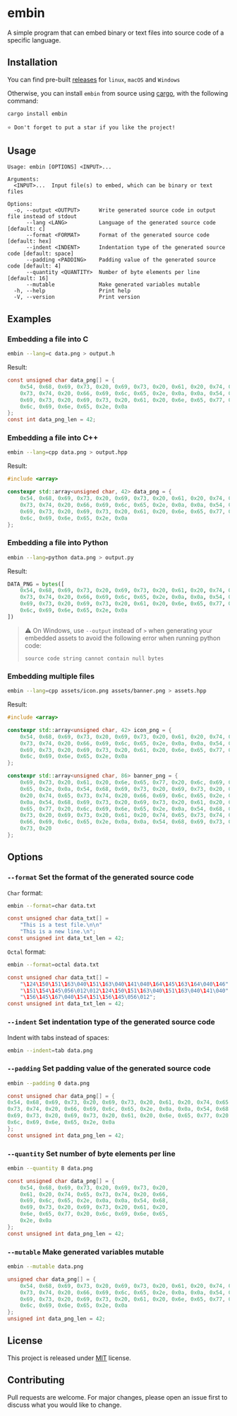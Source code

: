 # embin

A simple program that can embed binary or text files into source code of a specific language.

## Installation

You can find pre-built [releases](https://github.com/martin-olivier/embin/releases/latest) for `linux`, `macOS` and `Windows`

Otherwise, you can install `embin` from source using [cargo](https://www.rust-lang.org/tools/install), with the following command:

```sh
cargo install embin
```

`⭐ Don't forget to put a star if you like the project!`

## Usage

```
Usage: embin [OPTIONS] <INPUT>...

Arguments:
  <INPUT>...  Input file(s) to embed, which can be binary or text files

Options:
  -o, --output <OUTPUT>      Write generated source code in output file instead of stdout
      --lang <LANG>          Language of the generated source code [default: c]
      --format <FORMAT>      Format of the generated source code [default: hex]
      --indent <INDENT>      Indentation type of the generated source code [default: space]
      --padding <PADDING>    Padding value of the generated source code [default: 4]
      --quantity <QUANTITY>  Number of byte elements per line [default: 16]
      --mutable              Make generated variables mutable
  -h, --help                 Print help
  -V, --version              Print version
```

## Examples

### Embedding a file into C

```sh
embin --lang=c data.png > output.h
```

Result:

```c
const unsigned char data_png[] = {
    0x54, 0x68, 0x69, 0x73, 0x20, 0x69, 0x73, 0x20, 0x61, 0x20, 0x74, 0x65,
    0x73, 0x74, 0x20, 0x66, 0x69, 0x6c, 0x65, 0x2e, 0x0a, 0x0a, 0x54, 0x68,
    0x69, 0x73, 0x20, 0x69, 0x73, 0x20, 0x61, 0x20, 0x6e, 0x65, 0x77, 0x20,
    0x6c, 0x69, 0x6e, 0x65, 0x2e, 0x0a
};
const int data_png_len = 42;
```

### Embedding a file into C++

```sh
embin --lang=cpp data.png > output.hpp
```

Result:

```cpp
#include <array>

constexpr std::array<unsigned char, 42> data_png = {
    0x54, 0x68, 0x69, 0x73, 0x20, 0x69, 0x73, 0x20, 0x61, 0x20, 0x74, 0x65,
    0x73, 0x74, 0x20, 0x66, 0x69, 0x6c, 0x65, 0x2e, 0x0a, 0x0a, 0x54, 0x68,
    0x69, 0x73, 0x20, 0x69, 0x73, 0x20, 0x61, 0x20, 0x6e, 0x65, 0x77, 0x20,
    0x6c, 0x69, 0x6e, 0x65, 0x2e, 0x0a
};
```

### Embedding a file into Python

```sh
embin --lang=python data.png > output.py
```

Result:

```python
DATA_PNG = bytes([
    0x54, 0x68, 0x69, 0x73, 0x20, 0x69, 0x73, 0x20, 0x61, 0x20, 0x74, 0x65,
    0x73, 0x74, 0x20, 0x66, 0x69, 0x6c, 0x65, 0x2e, 0x0a, 0x0a, 0x54, 0x68,
    0x69, 0x73, 0x20, 0x69, 0x73, 0x20, 0x61, 0x20, 0x6e, 0x65, 0x77, 0x20,
    0x6c, 0x69, 0x6e, 0x65, 0x2e, 0x0a
])
```

> ⚠️ On Windows, use `--output` instead of `>` when generating your embedded assets to avoid the following error when running python code:
>
> `source code string cannot contain null bytes`

### Embedding multiple files

```sh
embin --lang=cpp assets/icon.png assets/banner.png > assets.hpp
```

Result:

```c++
#include <array>

constexpr std::array<unsigned char, 42> icon_png = {
    0x54, 0x68, 0x69, 0x73, 0x20, 0x69, 0x73, 0x20, 0x61, 0x20, 0x74, 0x65,
    0x73, 0x74, 0x20, 0x66, 0x69, 0x6c, 0x65, 0x2e, 0x0a, 0x0a, 0x54, 0x68,
    0x69, 0x73, 0x20, 0x69, 0x73, 0x20, 0x61, 0x20, 0x6e, 0x65, 0x77, 0x20,
    0x6c, 0x69, 0x6e, 0x65, 0x2e, 0x0a
};

constexpr std::array<unsigned char, 86> banner_png = {
    0x69, 0x73, 0x20, 0x61, 0x20, 0x6e, 0x65, 0x77, 0x20, 0x6c, 0x69, 0x6e,
    0x65, 0x2e, 0x0a, 0x54, 0x68, 0x69, 0x73, 0x20, 0x69, 0x73, 0x20, 0x61,
    0x20, 0x74, 0x65, 0x73, 0x74, 0x20, 0x66, 0x69, 0x6c, 0x65, 0x2e, 0x0a,
    0x0a, 0x54, 0x68, 0x69, 0x73, 0x20, 0x69, 0x73, 0x20, 0x61, 0x20, 0x6e,
    0x65, 0x77, 0x20, 0x6c, 0x69, 0x6e, 0x65, 0x2e, 0x0a, 0x54, 0x68, 0x69,
    0x73, 0x20, 0x69, 0x73, 0x20, 0x61, 0x20, 0x74, 0x65, 0x73, 0x74, 0x20,
    0x66, 0x69, 0x6c, 0x65, 0x2e, 0x0a, 0x0a, 0x54, 0x68, 0x69, 0x73, 0x20,
    0x73, 0x20
};
```

## Options

### `--format` Set the format of the generated source code

`Char` format:

```sh
embin --format=char data.txt
```

```c
const unsigned char data_txt[] =
    "This is a test file.\n\n"
    "This is a new line.\n";
const unsigned int data_txt_len = 42;
```

`Octal` format:

```sh
embin --format=octal data.txt
```

```c
const unsigned char data_txt[] =
    "\124\150\151\163\040\151\163\040\141\040\164\145\163\164\040\146"
    "\151\154\145\056\012\012\124\150\151\163\040\151\163\040\141\040"
    "\156\145\167\040\154\151\156\145\056\012";
const unsigned int data_txt_len = 42;
```

### `--indent` Set indentation type of the generated source code

Indent with tabs instead of spaces:

```sh
embin --indent=tab data.png
```

### `--padding` Set padding value of the generated source code

```sh
embin --padding 0 data.png
```

```c
const unsigned char data_png[] = {
0x54, 0x68, 0x69, 0x73, 0x20, 0x69, 0x73, 0x20, 0x61, 0x20, 0x74, 0x65,
0x73, 0x74, 0x20, 0x66, 0x69, 0x6c, 0x65, 0x2e, 0x0a, 0x0a, 0x54, 0x68,
0x69, 0x73, 0x20, 0x69, 0x73, 0x20, 0x61, 0x20, 0x6e, 0x65, 0x77, 0x20,
0x6c, 0x69, 0x6e, 0x65, 0x2e, 0x0a
};
const unsigned int data_png_len = 42;
```

### `--quantity` Set number of byte elements per line

```sh
embin --quantity 8 data.png
```

```c
const unsigned char data_png[] = {
    0x54, 0x68, 0x69, 0x73, 0x20, 0x69, 0x73, 0x20,
    0x61, 0x20, 0x74, 0x65, 0x73, 0x74, 0x20, 0x66,
    0x69, 0x6c, 0x65, 0x2e, 0x0a, 0x0a, 0x54, 0x68,
    0x69, 0x73, 0x20, 0x69, 0x73, 0x20, 0x61, 0x20,
    0x6e, 0x65, 0x77, 0x20, 0x6c, 0x69, 0x6e, 0x65,
    0x2e, 0x0a
};
const unsigned int data_png_len = 42;
```

### `--mutable` Make generated variables mutable

```sh
embin --mutable data.png
```

```c
unsigned char data_png[] = {
    0x54, 0x68, 0x69, 0x73, 0x20, 0x69, 0x73, 0x20, 0x61, 0x20, 0x74, 0x65,
    0x73, 0x74, 0x20, 0x66, 0x69, 0x6c, 0x65, 0x2e, 0x0a, 0x0a, 0x54, 0x68,
    0x69, 0x73, 0x20, 0x69, 0x73, 0x20, 0x61, 0x20, 0x6e, 0x65, 0x77, 0x20,
    0x6c, 0x69, 0x6e, 0x65, 0x2e, 0x0a
};
unsigned int data_png_len = 42;
```

## License

This project is released under [MIT](LICENSE) license.

## Contributing

Pull requests are welcome. For major changes, please open an issue first to discuss what you would like to change.
